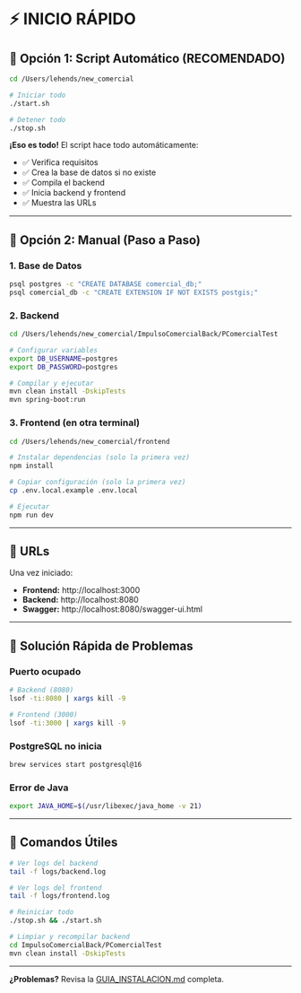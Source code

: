 # ⚡ INICIO RÁPIDO

## 🚀 Opción 1: Script Automático (RECOMENDADO)

```bash
cd /Users/lehends/new_comercial

# Iniciar todo
./start.sh

# Detener todo
./stop.sh
```

**¡Eso es todo!** El script hace todo automáticamente:
- ✅ Verifica requisitos
- ✅ Crea la base de datos si no existe
- ✅ Compila el backend
- ✅ Inicia backend y frontend
- ✅ Muestra las URLs

---

## 🔧 Opción 2: Manual (Paso a Paso)

### 1. Base de Datos
```bash
psql postgres -c "CREATE DATABASE comercial_db;"
psql comercial_db -c "CREATE EXTENSION IF NOT EXISTS postgis;"
```

### 2. Backend
```bash
cd /Users/lehends/new_comercial/ImpulsoComercialBack/PComercialTest

# Configurar variables
export DB_USERNAME=postgres
export DB_PASSWORD=postgres

# Compilar y ejecutar
mvn clean install -DskipTests
mvn spring-boot:run
```

### 3. Frontend (en otra terminal)
```bash
cd /Users/lehends/new_comercial/frontend

# Instalar dependencias (solo la primera vez)
npm install

# Copiar configuración (solo la primera vez)
cp .env.local.example .env.local

# Ejecutar
npm run dev
```

---

## 📍 URLs

Una vez iniciado:

- **Frontend:** http://localhost:3000
- **Backend:** http://localhost:8080
- **Swagger:** http://localhost:8080/swagger-ui.html

---

## 🚨 Solución Rápida de Problemas

### Puerto ocupado
```bash
# Backend (8080)
lsof -ti:8080 | xargs kill -9

# Frontend (3000)
lsof -ti:3000 | xargs kill -9
```

### PostgreSQL no inicia
```bash
brew services start postgresql@16
```

### Error de Java
```bash
export JAVA_HOME=$(/usr/libexec/java_home -v 21)
```

---

## 📝 Comandos Útiles

```bash
# Ver logs del backend
tail -f logs/backend.log

# Ver logs del frontend
tail -f logs/frontend.log

# Reiniciar todo
./stop.sh && ./start.sh

# Limpiar y recompilar backend
cd ImpulsoComercialBack/PComercialTest
mvn clean install -DskipTests
```

---

**¿Problemas?** Revisa la [GUIA_INSTALACION.md](GUIA_INSTALACION.md) completa.
